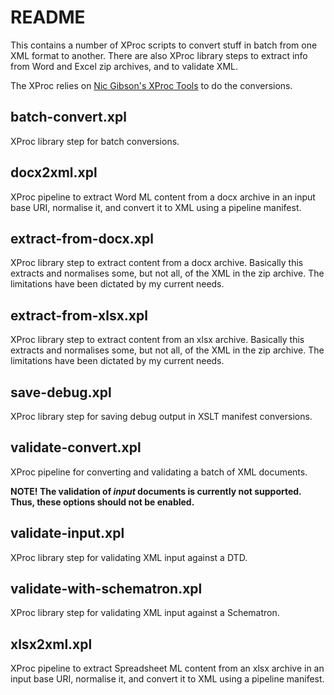 # README

This contains a number of XProc scripts to convert stuff in batch from one XML format to another. There are also XProc library steps to extract info from Word and Excel zip archives, and to validate XML.

The XProc relies on [Nic Gibson's XProc Tools](https://github.com/Corbas/xproc-tools) to do the conversions.


## batch-convert.xpl

XProc library step for batch conversions.


## docx2xml.xpl

XProc pipeline to extract Word ML content from a docx archive in an input base URI, normalise it, and convert it to XML using a pipeline manifest.


## extract-from-docx.xpl

XProc library step to extract content from a docx archive. Basically this extracts and normalises some, but not all, of the XML in the zip archive. The limitations have been dictated by my current needs.


## extract-from-xlsx.xpl

XProc library step to extract content from an xlsx archive. Basically this extracts and normalises some, but not all, of the XML in the zip archive. The limitations have been dictated by my current needs.


## save-debug.xpl

XProc library step for saving debug output in XSLT manifest conversions.


## validate-convert.xpl

XProc pipeline for converting and validating a batch of XML documents.

**NOTE! The validation of *input* documents is currently not supported. Thus, these options should not be enabled.**


## validate-input.xpl

XProc library step for validating XML input against a DTD.


## validate-with-schematron.xpl

XProc library step for validating XML input against a Schematron.


## xlsx2xml.xpl

XProc pipeline to extract Spreadsheet ML content from an xlsx archive in an input base URI, normalise it, and convert it to XML using a pipeline manifest.




